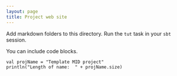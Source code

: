 ```yaml
---
layout: page
title: Project web site
---
```



Add markdown folders to this directory.  Run the `tut` task in your `sbt` session.

You can include code blocks.

```tut
val projName = "Template MID project"
println("Length of name:  " + projName.size)
```
